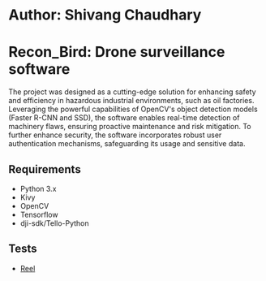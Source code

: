 # Author: Shivang Chaudhary

# Recon_Bird: Drone surveillance software

The project was designed as a cutting-edge solution for enhancing safety and efficiency in hazardous industrial environments, 
such as oil factories. Leveraging the powerful capabilities of OpenCV's object detection models (Faster R-CNN and SSD), 
the software enables real-time detection of machinery flaws, ensuring proactive maintenance and risk mitigation. 
To further enhance security, the software incorporates robust user authentication mechanisms, safeguarding its usage and sensitive data.

## Requirements

- Python 3.x
- Kivy
- OpenCV
- Tensorflow
- dji-sdk/Tello-Python

## Tests

- [Reel](https://tinyurl.com/Recon-Bird)
